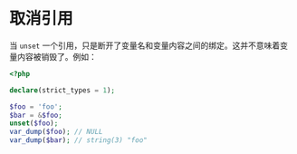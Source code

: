 # 取消引用

当 `unset` 一个引用，只是断开了变量名和变量内容之间的绑定。这并不意味着变量内容被销毁了。例如：

```php
<?php

declare(strict_types = 1);

$foo = 'foo';
$bar = &$foo;
unset($foo);
var_dump($foo); // NULL
var_dump($bar); // string(3) "foo"

```

